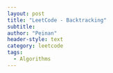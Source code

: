```yaml
---
layout: post
title: "LeetCode - Backtracking"
subtitle:
author: "Peinan"
header-style: text
category: leetcode
tags:
  - Algorithms
---
```


